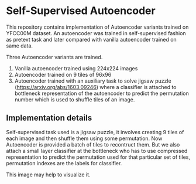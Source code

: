 # Self-Supervised Autoencoder
This repository contains implementation of Autoencoder variants trained on YFCC00M dataset. An autoencoder was trained in self-supervised fashion as pretext task and later compared with vanilla autoencoder trained on same data. 

Three Autoencoder variants are trained.
1. Vanilla autoencoder trained using 224x224 images
2. Autoencoder trained on 9 tiles of 96x96
3. Autoencoder trained with an auxiliary task to solve jigsaw puzzle (https://arxiv.org/abs/1603.09246) where a classifier is attached to bottleneck representation of the autoencoder to predict the permutation number which is used to shuffle tiles of an image. 


## Implementation details
Self-supervised task used is a jigsaw puzzle, it involves creating 9 tiles of each image and then shuffle them using some permutation. Now Autoencoder is provided a batch of tiles to recontruct them. But we also attach a small layer classifier at the bottleneck who has to use compressed representation to predict the permutation used for that particular set of tiles, permutation indexes are the labels for classifier. 

This image may help to visualize it. 
